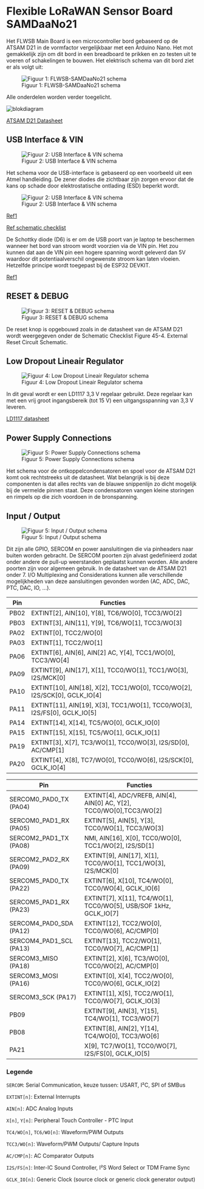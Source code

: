  # Flexible LoRaWAN Sensor Board SAMDaaNo21

Het FLWSB Main Board is een microcontroller bord gebaseerd op de ATSAM D21 in de vormfactor vergelijkbaar met een Arduino Nano. Het mot gemakkelijk zijn om dit bord in een breadboard te prikken en zo testen uit te voeren of schakelingen te bouwen. Het elektrisch schema van dit bord ziet er als volgt uit:

<figure>
<img src="./assets/FLWSB-SAMDaaNo21.svg" alt="Figuur 1: FLWSB-SAMDaaNo21 schema"/>
<figcaption >Figuur 1: FLWSB-SAMDaaNo21 schema</figcaption>
</figure>
Alle onderdelen worden verder toegelicht.

![blokdiagram](assets/blokdiagram.svg)

[ATSAM D21 Datasheet](https://ww1.microchip.com/downloads/en/DeviceDoc/SAM-D21DA1-Family-Data-Sheet-DS40001882G.pdf)

## USB Interface & VIN

<figure>
<img src="./assets/usb-vin.svg" alt="Figuur 2: USB Interface & VIN schema"/>
<figcaption >Figuur 2: USB Interface & VIN schema</figcaption>
</figure>
Het schema voor de USB-interface is gebaseerd op een voorbeeld uit een Atmel handleiding. De zener diodes die zichtbaar zijn zorgen ervoor dat de kans op schade door elektrostatische ontlading (ESD) beperkt wordt. 

<figure>
<img src="./assets/usb-voorbeeld.svg" alt="Figuur 2: USB Interface & VIN schema"/>
<figcaption >Figuur 2: USB Interface & VIN schema</figcaption>
</figure>

[Ref1](https://ww1.microchip.com/downloads/en/DeviceDoc/Atmel-42261-SAM-D21-USB_Application-Note_AT06475.pdf)

[Ref schematic checklist](https://ww1.microchip.com/downloads/en/DeviceDoc/SAM-D21DA1-Family-Data-Sheet-DS40001882G.pdf#_OPENTOPIC_TOC_PROCESSING_d10240e380866)



De Schottky diode (D6) is er om de USB poort van je laptop te beschermen wanneer het bord van stroom wordt voorzien via de VIN pin. Het zou kunnen dat aan de VIN pin een hogere spanning wordt geleverd dan 5V waardoor dit potentiaalverschil ongewenste stroom kan laten vloeien. Hetzelfde principe wordt toegepast bij de ESP32 DEVKIT.

[Ref1](https://dl.espressif.com/dl/schematics/esp32_devkitc_v4-sch-20180607a.pdf)




## RESET & DEBUG

<figure>
<img src="./assets/reset-debug.svg" alt="Figuur 3: RESET & DEBUG schema"/>
<figcaption >Figuur 3: RESET & DEBUG schema</figcaption>
</figure>
De reset knop is opgebouwd zoals in de datasheet van de ATSAM D21 wordt weergegeven onder de Schematic Checklist Figure 45-4. External Reset Circuit Schematic.



## Low Dropout Lineair Regulator

<figure>
<img src="./assets/ldo.svg" alt="Figuur 4: Low Dropout Lineair Regulator schema"/>
<figcaption >Figuur 4: Low Dropout Lineair Regulator schema</figcaption>
</figure>
In dit geval wordt er een LD1117 3,3 V regelaar gebruikt. Deze regelaar kan met een vrij groot ingangsbereik (tot 15 V) een uitgangsspanning van 3,3 V leveren. 

[LD1117 datasheet](https://www.st.com/resource/en/datasheet/ld1117.pdf)

## Power Supply Connections

<figure>
<img src="./assets/power.svg" alt="Figuur 5: Power Supply Connections schema"/>
<figcaption >Figuur 5: Power Supply Connections schema</figcaption>
</figure>
Het schema voor de ontkoppelcondensatoren en spoel voor de ATSAM D21 komt ook rechtstreeks uit de datasheet. Wat belangrijk is bij deze componenten is dat alles rechts van de blauwe snippenlijn zo dicht mogelijk bij de vermelde pinnen staat. Deze condensatoren vangen kleine storingen en rimpels op die zich voordoen in de bronspanning.

## Input / Output

<figure>
<img src="./assets/input-output.svg" alt="Figuur 5:  Input / Output schema"/>
<figcaption >Figuur 5:  Input / Output schema</figcaption>
</figure>
Dit zijn alle GPIO, SERCOM en power aansluitingen die via pinheaders naar buiten worden gebracht. De SERCOM poorten zijn alvast gedefinieerd zodat onder andere de pull-up weerstanden geplaatst kunnen worden. Alle andere poorten zijn voor algemeen gebruik. In de datasheet van de ATSAM D21 onder 7. I/O Multiplexing and Considerations kunnen alle verschillende mogelijkheden van deze aansluitingen gevonden worden (AC, ADC, DAC, PTC, DAC, IO, ...). 

| Pin  | Functies                                                     |
| ---- | ------------------------------------------------------------ |
| PB02 | EXTINT[2], AIN[10], Y[8], TC6/WO[0], TCC3/WO[2]              |
| PB03 | EXTINT[3], AIN[11], Y[9], TC6/WO[1], TCC3/WO[3]              |
| PA02 | EXTINT[0], TCC2/WO[0]                                        |
| PA03 | EXTINT[1], TCC2/WO[1]                                        |
| PA06 | EXTINT[6], AIN[6], AIN[2] AC, Y[4], TCC1/WO[0], TCC3/WO[4]   |
| PA09 | EXTINT[9], AIN[17], X[1], TCC0/WO[1], TCC1/WO[3], I2S/MCK[0] |
| PA10 | EXTINT[10], AIN[18], X[2], TCC1/WO[0], TCC0/WO[2], I2S/SCK[0], GCLK_IO[4] |
| PA11 | EXTINT[11], AIN[19], X[3], TCC1/WO[1], TCC0/WO[3], I2S/FS[0], GCLK_IO[5] |
| PA14 | EXTINT[14], X[14], TC5/WO[0], GCLK_IO[0]                     |
| PA15 | EXTINT[15], X[15], TC5/WO[1], GCLK_IO[1]                     |
| PA19 | EXTINT[3], X[7], TC3/WO[1], TCC0/WO[3], I2S/SD[0], AC/CMP[1] |
| PA20 | EXTINT[4], X[8], TC7/WO[0], TCC0/WO[6], I2S/SCK[0], GCLK_IO[4] |


| Pin                     | Functies                                                     |
| ----------------------- | ------------------------------------------------------------ |
| SERCOM0_PAD0_TX (PA04)  | EXTINT[4], ADC/VREFB, AIN[4], AIN[0] AC, Y[2], TCC0/WO[0],TCC3/WO[2] |
| SERCOM0_PAD1_RX (PA05)  | EXTINT[5], AIN[5], Y[3], TCC0/WO[1], TCC3/WO[3]              |
| SERCOM2_PAD1_TX (PA08)  | NMI, AIN[16], X[0], TCC0/WO[0], TCC1/WO[2], I2S/SD[1]        |
| SERCOM2_PAD2_RX (PA09)  | EXTINT[9], AIN[17], X[1], TCC0/WO[1], TCC1/WO[3], I2S/MCK[0] |
| SERCOM5_PAD0_TX (PA22)  | EXTINT[6], X[10], TC4/WO[0], TCC0/WO[4], GCLK_IO[6]          |
| SERCOM5_PAD1_RX (PA23)  | EXTINT[7], X[11], TC4/WO[1], TCC0/WO[5], USB/SOF 1kHz, GCLK_IO[7] |
| SERCOM4_PAD0_SDA (PA12) | EXTINT[12], TCC2/WO[0], TCC0/WO[6], AC/CMP[0]                |
| SERCOM4_PAD1_SCL (PA13) | EXTINT[13], TCC2/WO[1], TCC0/WO[7], AC/CMP[1]                |
| SERCOM3_MISO (PA18)     | EXTINT[2], X[6], TC3/WO[0], TCC0/WO[2], AC/CMP[0]            |
| SERCOM3_MOSI (PA16)     | EXTINT[0], X[4], TCC2/WO[0], TCC0/WO[6], GCLK_IO[2]          |
| SERCOM3_SCK (PA17)      | EXTINT[1], X[5], TCC2/WO[1], TCC0/WO[7], GCLK_IO[3]          |
| PB09                    | EXTINT[9], AIN[3], Y[15], TC4/WO[1], TCC3/WO[7]              |
| PB08                    | EXTINT[8], AIN[2], Y[14], TC4/WO[0], TCC3/WO[6]              |
| PA21                    | X[9], TC7/WO[1], TCC0/WO[7], I2S/FS[0], GCLK_IO[5]           |

### Legende

`SERCOM`: Serial Communication, keuze tussen: USART, I²C, SPI of SMBus

`EXTINT[n]`: External Interrupts

`AIN[n]`: ADC Analog Inputs

`X[n]`, `Y[n]`: Peripheral Touch Controller - PTC Input

`TC4/WO[n]`, `TC6/WO[n]`: Waveform/PWM Outputs

`TCC3/WO[n]`: Waveform/PWM Outputs/ Capture Inputs 

`AC/CMP[n]`: AC Comparator Outputs

`I2S/FS[n]`: Inter-IC Sound Controller, I²S Word Select or TDM Frame Sync

`GCLK_IO[n]`: Generic Clock (source clock or generic clock generator output)

